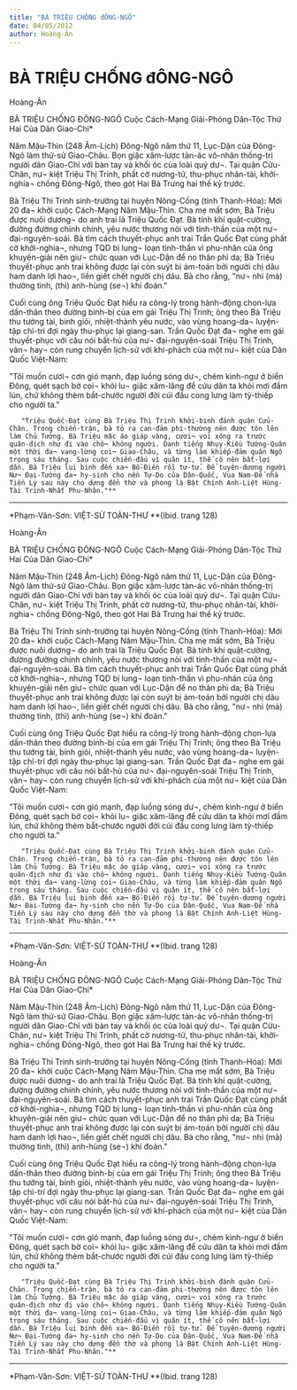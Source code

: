 ```yaml
---
title: "BÀ TRIỆU CHỐNG đÔNG-NGÔ"
date: 04/05/2012
author: Hoàng-Ân
---
```


# BÀ TRIỆU CHỐNG đÔNG-NGÔ

Hoàng-Ân

BÀ TRIỆU CHỐNG ĐÔNG-NGÔ
Cuộc Cách-Mạng Giải-Phóng Dân-Tộc Thứ Hai Của Dân Giao-Chỉ*


Năm Mậu-Thìn (248 Âm-Lịch) Đông-Ngô năm thứ 11, Lục-Dận của Đông-Ngô làm thứ-sử Giao-Châu. Bọn giặc xâm-lược tàn-ác vô-nhân thống-trị người dân Giao-Chỉ với bàn tay và khối óc của loài quỷ dư¬.  Tại quận Cửu-Chân, nư¬ kiệt Triệu Thị Trinh, phất cờ nương-tử, thu-phục nhân-tài, khởi-nghia¬ chống Đông-Ngô, theo gót Hai Bà Trưng hai thế kỷ trước.

Bà Triệu Thi Trinh sinh-trưởng tại huyện Nông-Cống (tỉnh Thanh-Hóa): Mới 20 đa¬ khởi cuộc Cách-Mạng Năm Mậu-Thìn.  Cha mẹ mất sớm, Bà Triệu được nuôi dương¬ do anh trai là Triệu Quốc Đạt. Bà tính khí quật-cường, đường đường chính chính, yêu nước thương nòi với tinh-thần của một nư¬ đại-nguyên-soái.  Bà tìm cách thuyết-phục anh trai Trần Quốc Đạt cùng phất cờ khởi-nghia¬, nhưng TQD bị lung¬ loạn tinh-thần vì phu-nhân của ông khuyên-giải nên giư¬ chức quan với Lục-Dận để no thân phì da;  Bà Triệu thuyết-phục anh trai không được lại còn suýt bị ám-toán bởi người chị dâu ham danh lợi hao¬, liền giết chết người chị dâu. Bà cho rằng, "nư¬ nhi (mà) thường tình, (thì) anh-hùng (se¬) khí đoản."

Cuối cùng ông Triệu Quốc Đạt hiểu ra công-lý trong hành-động chọn-lựa dấn-thân theo đường binh-bị của em gái Triệu Thị Trinh; ông theo Bà Triệu thu tướng tài, binh giỏi, nhiệt-thành yêu nước, vào vùng hoang-da¬ luyện-tập chì-trí đợi ngày thu-phục lại giang-san.  Trần Quốc Đạt đa¬ nghe em gái thuyết-phục với câu nói bất-hủ của nư¬ đại-nguyên-soái Triệu Thị Trinh, vân¬ hay¬ còn rung chuyển lịch-sử với khí-phách của một nư¬ kiệt của Dân Quốc Việt-Nam:

"Tôi muốn cươi¬ cơn gió mạnh, đạp luồng sóng dư¬, chém kình-ngư ở biển Đông, quét sạch bờ coi¬ khỏi lu¬ giặc xâm-lăng để cứu dân ta khỏi mơi đầm lún, chứ không thèm bắt-chước người đời cúi đầu cong lưng làm tỳ-thiếp cho người ta."

       "Triệu Quốc-Đạt cùng Bà Triệu Thị Trinh khởi-binh đánh quận Cửu-Chân. Trong chiến-trận, bà tỏ ra can-đảm phi-thường nên được tôn lên làm Chủ Tướng. Bà Triệu mặc áo giáp vàng, cươi¬ voi xông ra trước quân-địch như đi vào chô¬ không người. Danh tiếng Nhụy-Kiều Tướng-Quân một thời đa¬ vang-lừng coi¬ Giao-Châu, và từng làm khiếp-đảm quân Ngô trong sáu tháng. Sau cuộc chiến-đấu vì quân ít, thế cô nên bất-lợi dần. Bà Triệu lui binh đến xa¬ Bồ-Điền rồi tự-tử. Để tuyên-dương người Nư¬ Đại-Tướng đa¬ hy-sinh cho nền Tự-Do của Dân-Quốc, Vua Nam-Đế nhà Tiền Lý sau này cho dựng đền thờ và phong là Bật Chính Anh-Liệt Hùng-Tài Trinh-Nhất Phu-Nhân."**

----------------------------------------------
*Phạm-Văn-Sơn: VIỆT-SỬ TOÀN-THƯ
**(Ibid. trang 128)

Hoàng-Ân

BÀ TRIỆU CHỐNG ĐÔNG-NGÔ
Cuộc Cách-Mạng Giải-Phóng Dân-Tộc Thứ Hai Của Dân Giao-Chỉ*


Năm Mậu-Thìn (248 Âm-Lịch) Đông-Ngô năm thứ 11, Lục-Dận của Đông-Ngô làm thứ-sử Giao-Châu. Bọn giặc xâm-lược tàn-ác vô-nhân thống-trị người dân Giao-Chỉ với bàn tay và khối óc của loài quỷ dư¬.  Tại quận Cửu-Chân, nư¬ kiệt Triệu Thị Trinh, phất cờ nương-tử, thu-phục nhân-tài, khởi-nghia¬ chống Đông-Ngô, theo gót Hai Bà Trưng hai thế kỷ trước.

Bà Triệu Thi Trinh sinh-trưởng tại huyện Nông-Cống (tỉnh Thanh-Hóa): Mới 20 đa¬ khởi cuộc Cách-Mạng Năm Mậu-Thìn.  Cha mẹ mất sớm, Bà Triệu được nuôi dương¬ do anh trai là Triệu Quốc Đạt. Bà tính khí quật-cường, đường đường chính chính, yêu nước thương nòi với tinh-thần của một nư¬ đại-nguyên-soái.  Bà tìm cách thuyết-phục anh trai Trần Quốc Đạt cùng phất cờ khởi-nghia¬, nhưng TQD bị lung¬ loạn tinh-thần vì phu-nhân của ông khuyên-giải nên giư¬ chức quan với Lục-Dận để no thân phì da;  Bà Triệu thuyết-phục anh trai không được lại còn suýt bị ám-toán bởi người chị dâu ham danh lợi hao¬, liền giết chết người chị dâu. Bà cho rằng, "nư¬ nhi (mà) thường tình, (thì) anh-hùng (se¬) khí đoản."

Cuối cùng ông Triệu Quốc Đạt hiểu ra công-lý trong hành-động chọn-lựa dấn-thân theo đường binh-bị của em gái Triệu Thị Trinh; ông theo Bà Triệu thu tướng tài, binh giỏi, nhiệt-thành yêu nước, vào vùng hoang-da¬ luyện-tập chì-trí đợi ngày thu-phục lại giang-san.  Trần Quốc Đạt đa¬ nghe em gái thuyết-phục với câu nói bất-hủ của nư¬ đại-nguyên-soái Triệu Thị Trinh, vân¬ hay¬ còn rung chuyển lịch-sử với khí-phách của một nư¬ kiệt của Dân Quốc Việt-Nam:

"Tôi muốn cươi¬ cơn gió mạnh, đạp luồng sóng dư¬, chém kình-ngư ở biển Đông, quét sạch bờ coi¬ khỏi lu¬ giặc xâm-lăng để cứu dân ta khỏi mơi đầm lún, chứ không thèm bắt-chước người đời cúi đầu cong lưng làm tỳ-thiếp cho người ta."

       "Triệu Quốc-Đạt cùng Bà Triệu Thị Trinh khởi-binh đánh quận Cửu-Chân. Trong chiến-trận, bà tỏ ra can-đảm phi-thường nên được tôn lên làm Chủ Tướng. Bà Triệu mặc áo giáp vàng, cươi¬ voi xông ra trước quân-địch như đi vào chô¬ không người. Danh tiếng Nhụy-Kiều Tướng-Quân một thời đa¬ vang-lừng coi¬ Giao-Châu, và từng làm khiếp-đảm quân Ngô trong sáu tháng. Sau cuộc chiến-đấu vì quân ít, thế cô nên bất-lợi dần. Bà Triệu lui binh đến xa¬ Bồ-Điền rồi tự-tử. Để tuyên-dương người Nư¬ Đại-Tướng đa¬ hy-sinh cho nền Tự-Do của Dân-Quốc, Vua Nam-Đế nhà Tiền Lý sau này cho dựng đền thờ và phong là Bật Chính Anh-Liệt Hùng-Tài Trinh-Nhất Phu-Nhân."**

----------------------------------------------
*Phạm-Văn-Sơn: VIỆT-SỬ TOÀN-THƯ
**(Ibid. trang 128)

Hoàng-Ân

BÀ TRIỆU CHỐNG ĐÔNG-NGÔ
Cuộc Cách-Mạng Giải-Phóng Dân-Tộc Thứ Hai Của Dân Giao-Chỉ*


Năm Mậu-Thìn (248 Âm-Lịch) Đông-Ngô năm thứ 11, Lục-Dận của Đông-Ngô làm thứ-sử Giao-Châu. Bọn giặc xâm-lược tàn-ác vô-nhân thống-trị người dân Giao-Chỉ với bàn tay và khối óc của loài quỷ dư¬.  Tại quận Cửu-Chân, nư¬ kiệt Triệu Thị Trinh, phất cờ nương-tử, thu-phục nhân-tài, khởi-nghia¬ chống Đông-Ngô, theo gót Hai Bà Trưng hai thế kỷ trước.

Bà Triệu Thi Trinh sinh-trưởng tại huyện Nông-Cống (tỉnh Thanh-Hóa): Mới 20 đa¬ khởi cuộc Cách-Mạng Năm Mậu-Thìn.  Cha mẹ mất sớm, Bà Triệu được nuôi dương¬ do anh trai là Triệu Quốc Đạt. Bà tính khí quật-cường, đường đường chính chính, yêu nước thương nòi với tinh-thần của một nư¬ đại-nguyên-soái.  Bà tìm cách thuyết-phục anh trai Trần Quốc Đạt cùng phất cờ khởi-nghia¬, nhưng TQD bị lung¬ loạn tinh-thần vì phu-nhân của ông khuyên-giải nên giư¬ chức quan với Lục-Dận để no thân phì da;  Bà Triệu thuyết-phục anh trai không được lại còn suýt bị ám-toán bởi người chị dâu ham danh lợi hao¬, liền giết chết người chị dâu. Bà cho rằng, "nư¬ nhi (mà) thường tình, (thì) anh-hùng (se¬) khí đoản."

Cuối cùng ông Triệu Quốc Đạt hiểu ra công-lý trong hành-động chọn-lựa dấn-thân theo đường binh-bị của em gái Triệu Thị Trinh; ông theo Bà Triệu thu tướng tài, binh giỏi, nhiệt-thành yêu nước, vào vùng hoang-da¬ luyện-tập chì-trí đợi ngày thu-phục lại giang-san.  Trần Quốc Đạt đa¬ nghe em gái thuyết-phục với câu nói bất-hủ của nư¬ đại-nguyên-soái Triệu Thị Trinh, vân¬ hay¬ còn rung chuyển lịch-sử với khí-phách của một nư¬ kiệt của Dân Quốc Việt-Nam:

"Tôi muốn cươi¬ cơn gió mạnh, đạp luồng sóng dư¬, chém kình-ngư ở biển Đông, quét sạch bờ coi¬ khỏi lu¬ giặc xâm-lăng để cứu dân ta khỏi mơi đầm lún, chứ không thèm bắt-chước người đời cúi đầu cong lưng làm tỳ-thiếp cho người ta."

       "Triệu Quốc-Đạt cùng Bà Triệu Thị Trinh khởi-binh đánh quận Cửu-Chân. Trong chiến-trận, bà tỏ ra can-đảm phi-thường nên được tôn lên làm Chủ Tướng. Bà Triệu mặc áo giáp vàng, cươi¬ voi xông ra trước quân-địch như đi vào chô¬ không người. Danh tiếng Nhụy-Kiều Tướng-Quân một thời đa¬ vang-lừng coi¬ Giao-Châu, và từng làm khiếp-đảm quân Ngô trong sáu tháng. Sau cuộc chiến-đấu vì quân ít, thế cô nên bất-lợi dần. Bà Triệu lui binh đến xa¬ Bồ-Điền rồi tự-tử. Để tuyên-dương người Nư¬ Đại-Tướng đa¬ hy-sinh cho nền Tự-Do của Dân-Quốc, Vua Nam-Đế nhà Tiền Lý sau này cho dựng đền thờ và phong là Bật Chính Anh-Liệt Hùng-Tài Trinh-Nhất Phu-Nhân."**

----------------------------------------------
*Phạm-Văn-Sơn: VIỆT-SỬ TOÀN-THƯ
**(Ibid. trang 128)
